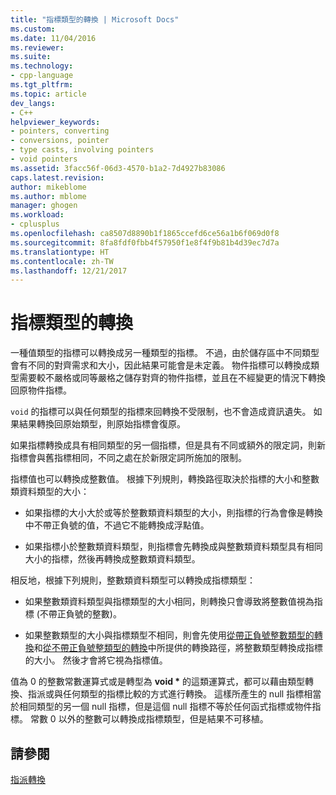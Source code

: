 ```yaml
---
title: "指標類型的轉換 | Microsoft Docs"
ms.custom: 
ms.date: 11/04/2016
ms.reviewer: 
ms.suite: 
ms.technology:
- cpp-language
ms.tgt_pltfrm: 
ms.topic: article
dev_langs:
- C++
helpviewer_keywords:
- pointers, converting
- conversions, pointer
- type casts, involving pointers
- void pointers
ms.assetid: 3facc56f-06d3-4570-b1a2-7d4927b83086
caps.latest.revision: 
author: mikeblome
ms.author: mblome
manager: ghogen
ms.workload:
- cplusplus
ms.openlocfilehash: ca8507d8890b1f1865ccefd6ce56a1b6f069d0f8
ms.sourcegitcommit: 8fa8fdf0fbb4f57950f1e8f4f9b81b4d39ec7d7a
ms.translationtype: HT
ms.contentlocale: zh-TW
ms.lasthandoff: 12/21/2017
---
```

# <a name="conversions-to-and-from-pointer-types"></a>指標類型的轉換
一種值類型的指標可以轉換成另一種類型的指標。 不過，由於儲存區中不同類型會有不同的對齊需求和大小，因此結果可能會是未定義。 物件指標可以轉換成類型需要較不嚴格或同等嚴格之儲存對齊的物件指標，並且在不經變更的情況下轉換回原物件指標。  
  
 `void` 的指標可以與任何類型的指標來回轉換不受限制，也不會造成資訊遺失。 如果結果轉換回原始類型，則原始指標會復原。  
  
 如果指標轉換成具有相同類型的另一個指標，但是具有不同或額外的限定詞，則新指標會與舊指標相同，不同之處在於新限定詞所施加的限制。  
  
 指標值也可以轉換成整數值。 根據下列規則，轉換路徑取決於指標的大小和整數類資料類型的大小：  
  
-   如果指標的大小大於或等於整數類資料類型的大小，則指標的行為會像是轉換中不帶正負號的值，不過它不能轉換成浮點值。  
  
-   如果指標小於整數類資料類型，則指標會先轉換成與整數類資料類型具有相同大小的指標，然後再轉換成整數類資料類型。  
  
 相反地，根據下列規則，整數類資料類型可以轉換成指標類型：  
  
-   如果整數類資料類型與指標類型的大小相同，則轉換只會導致將整數值視為指標 (不帶正負號的整數)。  
  
-   如果整數類型的大小與指標類型不相同，則會先使用[從帶正負號整數類型的轉換](../c-language/conversions-from-signed-integral-types.md)和[從不帶正負號整類型的轉換](../c-language/conversions-from-unsigned-integral-types.md)中所提供的轉換路徑，將整數類型轉換成指標的大小。 然後才會將它視為指標值。  
  
 值為 0 的整數常數運算式或是轉型為 **void \*** 的這類運算式，都可以藉由類型轉換、指派或與任何類型的指標比較的方式進行轉換。 這樣所產生的 null 指標相當於相同類型的另一個 null 指標，但是這個 null 指標不等於任何函式指標或物件指標。 常數 0 以外的整數可以轉換成指標類型，但是結果不可移植。  
  
## <a name="see-also"></a>請參閱  
 [指派轉換](../c-language/assignment-conversions.md)